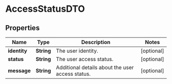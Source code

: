 

# AccessStatusDTO

## Properties

Name | Type | Description | Notes
------------ | ------------- | ------------- | -------------
**identity** | **String** | The user identity. |  [optional]
**status** | **String** | The user access status. |  [optional]
**message** | **String** | Additional details about the user access status. |  [optional]



